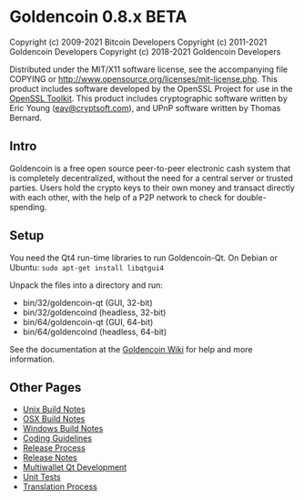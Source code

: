 Goldencoin 0.8.x BETA
====================

Copyright (c) 2009-2021 Bitcoin Developers
Copyright (c) 2011-2021 Goldencoin Developers
Copyright (c) 2018-2021 Goldencoin Developers

Distributed under the MIT/X11 software license, see the accompanying
file COPYING or http://www.opensource.org/licenses/mit-license.php.
This product includes software developed by the OpenSSL Project for use in the [OpenSSL Toolkit](http://www.openssl.org/). This product includes
cryptographic software written by Eric Young ([eay@cryptsoft.com](mailto:eay@cryptsoft.com)), and UPnP software written by Thomas Bernard.


Intro
---------------------
Goldencoin is a free open source peer-to-peer electronic cash system that is
completely decentralized, without the need for a central server or trusted
parties.  Users hold the crypto keys to their own money and transact directly
with each other, with the help of a P2P network to check for double-spending.


Setup
---------------------
You need the Qt4 run-time libraries to run Goldencoin-Qt. On Debian or Ubuntu:
	`sudo apt-get install libqtgui4`

Unpack the files into a directory and run:

- bin/32/goldencoin-qt (GUI, 32-bit)
- bin/32/goldencoind (headless, 32-bit)
- bin/64/goldencoin-qt (GUI, 64-bit)
- bin/64/goldencoind (headless, 64-bit)

See the documentation at the [Goldencoin Wiki](http://goldencoin.info)
for help and more information.


Other Pages
---------------------
- [Unix Build Notes](build-unix.md)
- [OSX Build Notes](build-osx.md)
- [Windows Build Notes](build-msw.md)
- [Coding Guidelines](coding.md)
- [Release Process](release-process.md)
- [Release Notes](release-notes.md)
- [Multiwallet Qt Development](multiwallet-qt.md)
- [Unit Tests](unit-tests.md)
- [Translation Process](translation_process.md)
